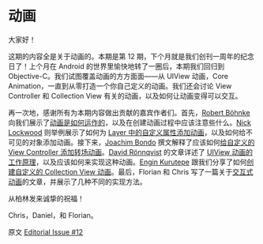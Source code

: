# 动画

大家好！

这期的内容全是关于动画的。本期是第 12 期，下个月就是我们创刊一周年的纪念日了！上个月在 Android 的世界里愉快地转了一圈后，本期我们回归到 Objective-C。我们试图覆盖动画的方方面面——从 UIView 动画，Core Animation，一直到从零打造一个你自己定义的动画。我们还会讨论 View Controller 和 Collection View 有关的动画，以及如何让动画变得可以交互。

再一次地，感谢所有为本期内容做出贡献的嘉宾作者们。首先，[Robert Böhnke](https://twitter.com/ceterum_censeo) 向我们展示了[动画是如何运作的](http://objccn.io/issue-12-1/)，以及在创建动画过程中应该注意些什么。[Nick Lockwood](https://twitter.com/nicklockwood) 则举例展示了如何为 [Layer 中的自定义属性添加动画](http://objccn.io/issue-12-2/)，以及如何给不可见的对象添加动画。接下来，[Joachim Bondo](https://twitter.com/osteslag) 撰文解释了应该如何[给自定义的 View Controller 添加转场动画](http://objccn.io/issue-12-3/)。[David Rönnqvist](https://twitter.com/davidronnqvist) 的文章详述了 [UIView 动画的工作原理](http://objccn.io/issue-12-4/)，以及应该如何来实现这种动画。[Engin Kurutepe](https://twitter.com/ekurutepe) 跟我们分享了如何[创建自定义的 Collection View 动画](http://objccn.io/issue-12-5/)。最后，Florian 和 Chris 写了一篇关于[交互式动画](http://objccn.io/issue-12-6/)的文章，并展示了几种不同的实现方法。

从柏林发来诚挚的祝福！

Chris，Daniel，和 Florian。
 
原文 [Editorial Issue #12](http://www.objc.io/issue-12/editorial.html)